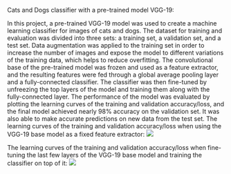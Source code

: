 Cats and Dogs classifier with a pre-trained model VGG-19:

In this project, a pre-trained VGG-19 model was used to create a machine learning classifier for images of cats and dogs. The dataset for training and evaluation was divided into three sets: a training set, a validation set, and a test set. Data augmentation was applied to the training set in order to increase the number of images and expose the model to different variations of the training data, which helps to reduce overfitting. The convolutional base of the pre-trained model was frozen and used as a feature extractor, and the resulting features were fed through a global average pooling layer and a fully-connected classifier. The classifier was then fine-tuned by unfreezing the top layers of the model and training them along with the fully-connected layer. The performance of the model was evaluated by plotting the learning curves of the training and validation accuracy/loss, and the final model achieved nearly 98% accuracy on the validation set. It was also able to make accurate predictions on new data from the test set.
The learning curves of the training and validation accuracy/loss when using the VGG-19 base model as a fixed feature extractor:
<img src="Machine_learning\Cats&Dogs classifier with VGG19 model\plot1.PNG">

The learning curves of the training and validation accuracy/loss when fine-tuning the last few layers of the VGG-19 base model and training the classifier on top of it: 
<img src="Machine_learning\Cats&Dogs classifier with VGG19 model\plot2.PNG">
